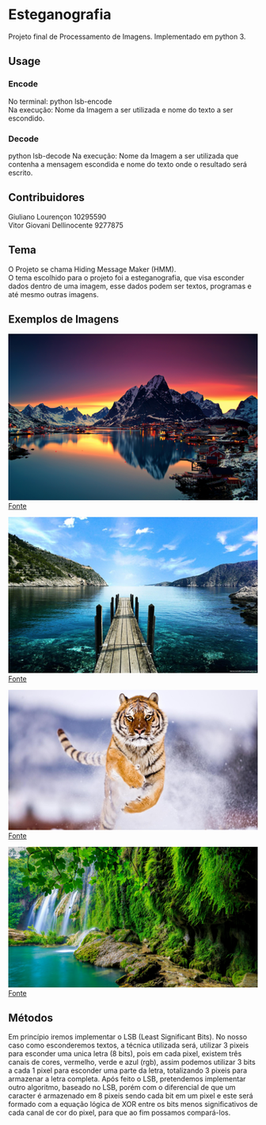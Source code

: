# Esteganografia
Projeto final de Processamento de Imagens. Implementado em python 3.

## Usage
### Encode
No terminal: python lsb-encode<br />
Na execução: Nome da Imagem a ser utilizada e nome do texto a ser escondido.

### Decode
python lsb-decode
Na execução: Nome da Imagem a ser utilizada que contenha a mensagem escondida e nome do texto onde o resultado será escrito.

## Contribuidores

Giuliano Lourençon  10295590<br />
Vitor Giovani Dellinocente 9277875<br />

## Tema
O Projeto se chama Hiding Message Maker (HMM).<br />
O tema escolhido para o projeto foi a esteganografia, que visa esconder dados dentro de uma imagem, esse dados podem ser textos, programas e até mesmo outras imagens. 

## Exemplos de Imagens
![Imagem Montanha](https://github.com/VitorGDellino/Steganography/blob/master/images/mountain.jpg)<br />
[Fonte](https://wallpapersite.com/nature/reine-lake-mountains-norway-4k-4899.html)<br />

![Imagem Mar](https://github.com/VitorGDellino/Steganography/blob/master/images/sea.jpg)<br />
[Fonte](https://br.pinterest.com/pin/24629129192697872)<br />

![Imagem Tigre](https://github.com/VitorGDellino/Steganography/blob/master/images/tiger.jpg)<br />
[Fonte](http://www.img.pink/image/fv)<br />

![Imagem Cachoeira](https://github.com/VitorGDellino/Steganography/blob/master/images/waterfall.jpg)<br />
[Fonte](https://wallpapersite.com/nature/tropical-forest-waterfall-hd-4k-6161.html)<br />

## Métodos
Em princípio iremos implementar o LSB (Least Significant Bits). No nosso caso como esconderemos textos, a técnica utilizada será, utilizar 3 pixeis para esconder uma unica letra (8 bits), pois em cada pixel, existem três canais de cores, vermelho, verde e azul (rgb), assim podemos utilizar 3 bits a cada 1 pixel para esconder uma parte da letra, totalizando 3 pixeis para armazenar a letra completa. Após feito o LSB, pretendemos implementar outro algoritmo, baseado no LSB, porém com o diferencial de que um caracter é armazenado em 8 pixeis sendo cada bit em um pixel e este será formado com a equação lógica de XOR entre os bits menos significativos de cada canal de cor do pixel, para que ao fim possamos compará-los. 

